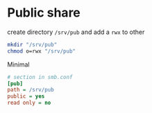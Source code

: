 # Public share

create directory `/srv/pub` and add a `rwx` to other
```bash
mkdir "/srv/pub"
chmod o=rwx "/srv/pub"
```

Minimal

```ini
# section in smb.conf
[pub]
path = /srv/pub
public = yes
read only = no
```
